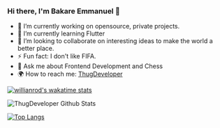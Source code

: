 ### Hi there, I'm Bakare Emmanuel 👋


- 🔭 I’m currently working on opensource, private projects.
- 🌱 I’m currently learning Flutter
- 👯 I’m looking to collaborate on interesting ideas to make the world a better place.
- ⚡ Fun fact: I don't like FIFA.
- 💬 Ask me about Frontend Development and Chess
- 🌍 How to reach me:  <a href="mailto:theonlybakare@gmail.com?subject=Mail from Github">ThugDeveloper</a>

[![willianrod's wakatime stats](https://github-readme-stats.vercel.app/api/wakatime?username=theonlybakare&layout=compact)](https://github.com/anuraghazra/github-readme-stats)

![ThugDeveloper Github Stats](https://github-readme-stats.vercel.app/api?username=bakareoyindamola&show_icons=true&theme=dracula)

[![Top Langs](https://github-readme-stats.vercel.app/api/top-langs/?username=bakareoyindamola&layout=compact)](https://github.com/anuraghazra/github-readme-stats)
